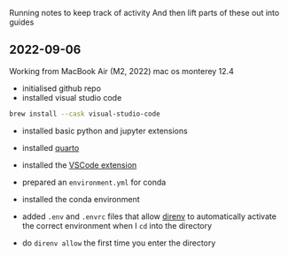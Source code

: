 Running notes to keep track of activity
And then lift parts of these out into guides

## 2022-09-06

Working from MacBook Air (M2, 2022) 
mac os monterey 12.4

- initialised github repo
- installed visual studio code

```sh
brew install --cask visual-studio-code
```

- installed basic python and jupyter extensions
- installed [quarto](https://quarto.org/docs/get-started/)
- installed the [VSCode extension](https://quarto.org/docs/get-started/hello/vscode.html) 

- prepared an `environment.yml` for conda
- installed the conda environment
- added `.env` and `.envrc` files that allow [direnv](https://direnv.net) to automatically activate the correct environment when I `cd` into the directory
- do `direnv allow` the first time you enter the directory